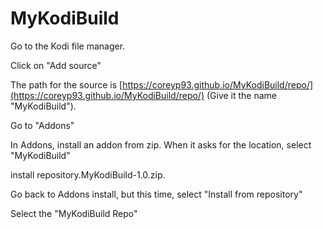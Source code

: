 # <B>MyKodiBuild</B>

Go to the Kodi file manager.

Click on "Add source"

The path for the source is [https://coreyp93.github.io/MyKodiBuild/repo/](https://coreyp93.github.io/MyKodiBuild/repo/) (Give it the name "MyKodiBuild").

Go to "Addons"

In Addons, install an addon from zip. When it asks for the location, select "MyKodiBuild"

install repository.MyKodiBuild-1.0.zip.

Go back to Addons install, but this time, select "Install from repository"

Select the "MyKodiBuild Repo"
